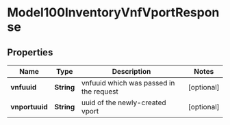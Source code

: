 
# Model100InventoryVnfVportResponse

## Properties
Name | Type | Description | Notes
------------ | ------------- | ------------- | -------------
**vnfuuid** | **String** | vnfuuid which was passed in the request |  [optional]
**vnportuuid** | **String** | uuid of the newly-created vport |  [optional]



